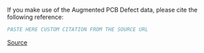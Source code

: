 If you make use of the Augmented PCB Defect data, please cite the following reference:

``` bibtex
PASTE HERE CUSTOM CITATION FROM THE SOURCE URL
```

[Source](https://www.researchgate.net/publication/332642034_TDD-Net_A_Tiny_Defect_Detection_Network_for_Printed_Circuit_Boards)